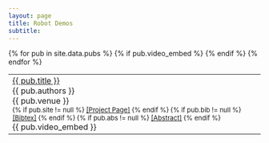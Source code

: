 ```yaml
---
layout: page
title: Robot Demos
subtitle:
---
```


<table>
{% for pub in site.data.pubs %}
  {% if pub.video_embed %}
    <tr>
      <td><a href="{{ pub.arxiv_url }}">{{ pub.title }}</a><br>
        <div class="pubauthor">
          {{ pub.authors }}<br>
        </div>
        <div class="pubjournal">
          {{ pub.venue }}
        </div>
        <div id="bib{{pub.short_id}}" style="display:none">
            <blockquote>
                <pre>
                    {{pub.bib}}
                </pre>
            </blockquote>
        </div>
        <div id="abs{{pub.short_id}}" style="display:none">
            <blockquote>
                {{pub.abs}}
            </blockquote>
        </div>
        <div style="font-size:small">
          {% if pub.site != null %}
              <a href="{{pub.site}}">[Project Page]</a>
          {% endif %}
          {% if pub.bib != null %}
              <a href="javascript:copy(div{{pub.short_id}}, bib{{pub.short_id}})">[Bibtex]</a>
          {% endif %}
          {% if pub.abs != null %}
              <a href="javascript:copy(div{{pub.short_id}}, abs{{pub.short_id}})">[Abstract]</a>
          {% endif %}
        </div>
        <div id="div{{ pub.short_id }}" class="pubInfo"></div>
        <div class='video_embed'>
          {{ pub.video_embed }}
        </div>
      </td>
    </tr>
  {% endif %}
{% endfor %}
</table>
